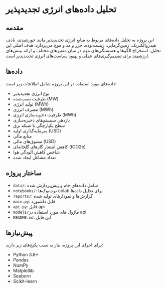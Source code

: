 # تحلیل داده‌های انرژی تجدیدپذیر

## مقدمه
این پروژه به تحلیل داده‌های مربوط به منابع انرژی تجدیدپذیر مانند خورشیدی، بادی، هیدروالکتریک، زمین‌گرمایی، زیست‌توده، جزر و مد و موج می‌پردازد. هدف اصلی این تحلیل، استخراج الگوها و همبستگی‌های مهم در میان متغیرهای مختلف و ارائه بینش‌های ارزشمند برای تصمیم‌گیری‌های عملی و بهبود سیاست‌های انرژی تجدیدپذیر است.

## داده‌ها
داده‌های مورد استفاده در این پروژه شامل اطلاعات زیر است:
- نوع انرژی تجدیدپذیر
- ظرفیت نصب‌شده (MW)
- تولید انرژی (MWh)
- مصرف انرژی (MWh)
- ظرفیت ذخیره‌سازی انرژی (MWh)
- بازدهی سیستم‌های ذخیره‌سازی
- سطح یکپارچگی با شبکه برق
- سرمایه‌گذاری اولیه (USD)
- منابع مالی
- مشوق‌های مالی (USD)
- کاهش انتشار گازهای گلخانه‌ای (tCO2e)
- شاخص کاهش آلودگی هوا
- تعداد مشاغل ایجاد شده

## ساختار پروژه
- `data/`: شامل داده‌های خام و پیش‌پردازش شده
- `notebooks/`: نوت‌بوک‌ها colab برای تحلیل داده‌ها
- `reports/`: گزارش‌ها و نمودارهای تولید شده
- `main.py`: فایل داشبورد
- `api.py`: فایل api
- `models/`ماژول های مورد استفاده در api
- `README.md`: این فایل

## پیش‌نیازها
برای اجرای این پروژه، نیاز به نصب پکیج‌های زیر دارید:
- Python 3.8+
- Pandas
- NumPy
- Matplotlib
- Seaborn
- Scikit-learn
